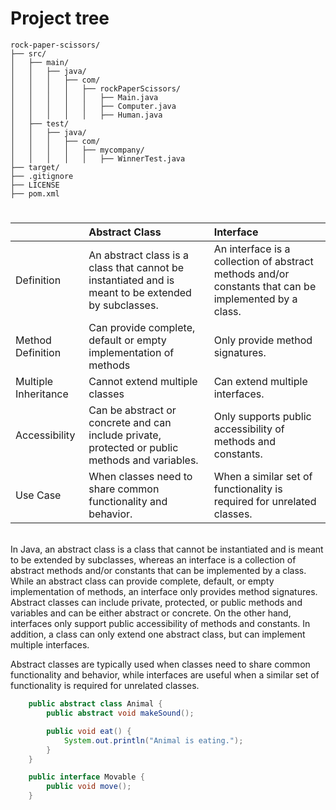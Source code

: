 # Project tree
```
rock-paper-scissors/
├── src/
│   ├── main/
│   │   ├── java/
│   │   │   ├── com/
│   │   │   │   ├── rockPaperScissors/
│   │   │   │   │   ├── Main.java
│   │   │   │   │   ├── Computer.java
│   │   │   │   │   ├── Human.java
│   ├── test/
│   │   ├── java/
│   │   │   ├── com/
│   │   │   │   ├── mycompany/
│   │   │   │   │   ├── WinnerTest.java
├── target/
├── .gitignore
├── LICENSE
├── pom.xml
```

#

| |Abstract Class|Interface|
|:----|:----|:----|
|Definition|An abstract class is a class that cannot be instantiated and is meant to be extended by subclasses.|An interface is a collection of abstract methods and/or constants that can be implemented by a class.|
|Method Definition|Can provide complete, default or empty implementation of methods|Only provide method signatures.|
|Multiple Inheritance|Cannot extend multiple classes|Can extend multiple interfaces.|
|Accessibility|Can be abstract or concrete and can include private, protected or public methods and variables.|Only supports public accessibility of methods and constants.|
|Use Case|When classes need to share common functionality and behavior.|When a similar set of functionality is required for unrelated classes.|


<br>
In Java, an abstract class is a class that cannot be instantiated and is meant to be extended by subclasses, whereas an interface is a collection of abstract methods and/or constants that can be implemented by a class. While an abstract class can provide complete, default, or empty implementation of methods, an interface only provides method signatures.
<br>
Abstract classes can include private, protected, or public methods and variables and can be either abstract or concrete. On the other hand, interfaces only support public accessibility of methods and constants. In addition, a class can only extend one abstract class, but can implement multiple interfaces.

Abstract classes are typically used when classes need to share common functionality and behavior, while interfaces are useful when a similar set of functionality is required for unrelated classes.


```java
    public abstract class Animal {
        public abstract void makeSound();

        public void eat() {
            System.out.println("Animal is eating.");
        }
    }

    public interface Movable {
        public void move();
    }

```